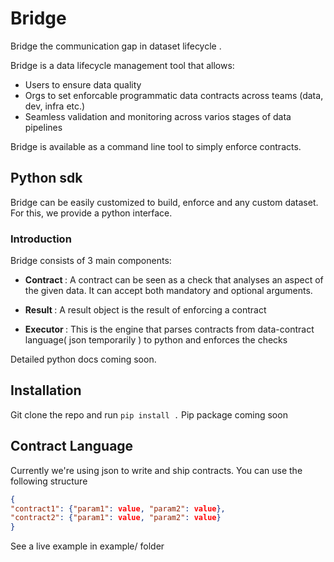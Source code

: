 # Bridge
Bridge the communication gap in dataset lifecycle .

Bridge is a data lifecycle management tool that allows:
* Users to ensure data quality
* Orgs to set enforcable programmatic data contracts across teams (data, dev, infra etc.)
* Seamless validation and monitoring across varios stages of data pipelines

Bridge is available as a command line tool to simply enforce contracts. 

## Python sdk
Bridge can be easily customized to build, enforce and any custom dataset. For this, we provide a python interface.

### Introduction
Bridge consists of 3 main components:
* <b> Contract </b>: A contract can be seen as a check that analyses an aspect of the given data. It can accept both mandatory and optional arguments. 

* <b> Result </b>: A result object is the result of enforcing a contract

* <b> Executor </b>: This is the engine that parses contracts from data-contract language( json temporarily ) to python and enforces the checks

Detailed python docs coming soon.

## Installation
Git clone the repo and run `pip install .`
Pip package coming soon

## Contract Language
Currently we're using json to write and ship contracts. You can use the following structure

```json
{
"contract1": {"param1": value, "param2": value},
"contract2": {"param1": value, "param2": value}
}
```
See a live example in example/ folder
